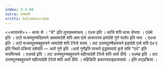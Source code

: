 ```yaml
---
index: 3.4.80
sutra: थासस्से
vritti: balamanorama
---
```


<<थासस्से>> - थासः से । "से" इति लुप्तप्रथमाकम् । एधस इति । थासि शपि थासः सेभावः । एधेथे इति । लटो मध्यमपुरुषदिवचने आथामादेशे शपि आम एत्वे आकारस्य इयादेशे गुणे यलोप इति भावः । एधध्व इति । लटो मध्यमपुरुषबहुवचने ध्वमादेशे शपि टेरेत्वे रूपम् । लट उत्तमपुरुषैकवचने इडादेशे एत्वे शपि एध ए इति स्थिते प्रक्रियां दर्शयति —  अतो गुणे इति ।अतो गुणे॑इति पररूपे वृद्ध्यपवादे कृते सति "एधे" इति रूपमित्यर्थः । एधावहे इति । लट उत्तमपुरुषबहुवचने वहीत्यादेशे टेरेत्वे शपि अतो दीर्घः । एधमह इति । लट उत्तमपुरुषबहुवचने महीत्यादेशे टेरेत्वे शपि अतो दीर्घः । महिङिति ङकारस्तङ्प्रत्ययार्थः । इति लट्प्रक्रिया । 